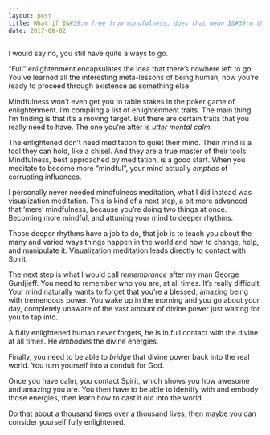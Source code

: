 ```yaml
---
layout: post
title: What if I&#39;m free from mindfulness, does that mean I&#39;m the fully enlightened one?
date: 2017-08-02
---
```


<p>I would say no, you still have quite a ways to go.</p><p>“Full” enlightenment encapsulates the idea that there’s nowhere left to go. You’ve learned all the interesting meta-lessons of being human, now you’re ready to proceed through existence as something else.</p><p>Mindfulness won’t even get you to table stakes in the poker game of enlightenment. I’m compiling a list of enlightenment traits. The main thing I’m finding is that it’s a moving target. But there are certain traits that you really need to have. The one you’re after is <i>utter mental calm</i>.</p><p>The enlightened don’t need meditation to quiet their mind. Their mind is a tool they can hold, like a chisel. And they are a true master of their tools. Mindfulness, best approached by meditation, is a good start. When you meditate to become more “mindful”, your mind actually <i>empties</i> of corrupting influences.</p><p>I personally never needed mindfulness meditation, what I did instead was visualization meditation. This is kind of a next step, a bit more advanced that ‘mere’ mindfulness, because you’re doing two things at once. Becoming more mindful, and attuning your mind to deeper rhythms.</p><p>Those deeper rhythms have a job to do, that job is to teach you about the many and varied ways things happen in the world and how to change, help, and manipulate it. Visualization meditation leads directly to contact with Spirit.</p><p>The next step is what I would call <i>remembrance</i> after my man George Gurdjieff. You need to remember who you are, at all times. It’s really difficult. Your mind naturally wants to forget that you’re a blessed, amazing being with tremendous power. You wake up in the morning and you go about your day, completely unaware of the vast amount of divine power just waiting for you to tap into.</p><p>A fully enlightened human never forgets, he is in full contact with the divine at all times. He <i>embodies</i><b><i> </i></b>the divine energies.</p><p>Finally, you need to be able to <i>bridge</i> that divine power back into the real world. You turn yourself into a conduit for God.</p><p>Once you have calm, you contact Spirit, which shows you how awesome and amazing you are. You then have to be able to identify with and embody those energies, then learn how to cast it out into the world.</p><p>Do that about a thousand times over a thousand lives, then maybe you can consider yourself fully enlightened.</p>
